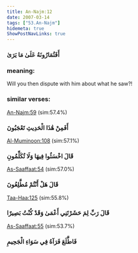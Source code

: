 ```yaml
---
title: An-Najm:12
date: 2007-03-14
tags: ["53.An-Najm"]
hidemeta: true 
ShowPostNavLinks: true 
---
```

### أَفَتُمَارُونَهُ عَلَىٰ مَا يَرَىٰ
### meaning: 
Will you then dispute with him about what he saw?!
### similar verses: 

[An-Najm:59](/53/59) (sim:57.4%)

### أَفَمِنْ هَٰذَا الْحَدِيثِ تَعْجَبُونَ

[Al-Muminoon:108](/23/108) (sim:57.1%)

### قَالَ اخْسَئُوا فِيهَا وَلَا تُكَلِّمُونِ

[As-Saaffaat:54](/37/54) (sim:57.0%)

### قَالَ هَلْ أَنْتُمْ مُطَّلِعُونَ

[Taa-Haa:125](/20/125) (sim:55.8%)

### قَالَ رَبِّ لِمَ حَشَرْتَنِي أَعْمَىٰ وَقَدْ كُنْتُ بَصِيرًا

[As-Saaffaat:55](/37/55) (sim:53.7%)

### فَاطَّلَعَ فَرَآهُ فِي سَوَاءِ الْجَحِيمِ
